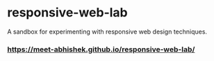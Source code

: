 # responsive-web-lab
A sandbox for experimenting with responsive web design techniques.
### https://meet-abhishek.github.io/responsive-web-lab/
